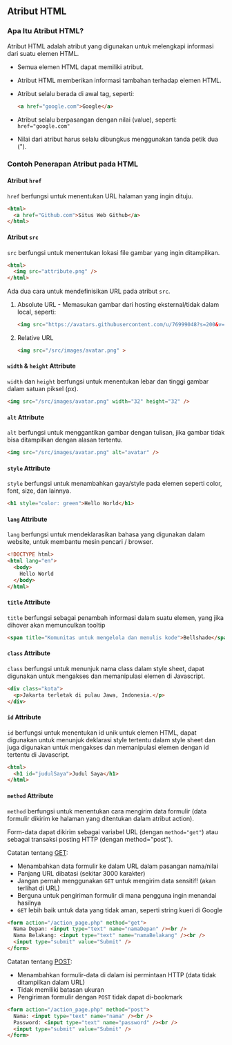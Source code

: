 ## Atribut HTML

### Apa Itu Atribut HTML?

Atribut HTML adalah atribut yang digunakan untuk melengkapi informasi dari suatu elemen HTML.

- Semua elemen HTML dapat memiliki atribut.
- Atribut HTML memberikan informasi tambahan terhadap elemen HTML.
- Atribut selalu berada di awal tag, seperti:

  ```html
  <a href="google.com">Google</a>
  ```

- Atribut selalu berpasangan dengan nilai (value), seperti: `href="google.com"`
- Nilai dari atribut harus selalu dibungkus menggunakan tanda petik dua (").

### Contoh Penerapan Atribut pada HTML

#### Atribut `href`

`href` berfungsi untuk menentukan URL halaman yang ingin dituju.

```html
<html>
  <a href="Github.com">Situs Web Github</a>
</html>
```

#### Atribut `src`

`src` berfungsi untuk menentukan lokasi file gambar yang ingin ditampilkan.

```html
<html>
  <img src="attribute.png" />
</html>
```

Ada dua cara untuk mendefinisikan URL pada atribut `src`.

1. Absolute URL - Memasukan gambar dari hosting eksternal/tidak dalam local, seperti:

    ```html
    <img src="https://avatars.githubusercontent.com/u/76999048?s=200&v=4" >
    ```

2. Relative URL

    ```html
    <img src="/src/images/avatar.png" >
    ```

#### `width` & `height` Attribute

`width` dan `height` berfungsi untuk menentukan lebar dan tinggi gambar dalam satuan piksel (px).

```html
<img src="/src/images/avatar.png" width="32" height="32" />
```

#### `alt` Attribute

`alt` berfungsi untuk menggantikan gambar dengan tulisan, jika gambar tidak bisa ditampilkan dengan alasan tertentu.

```html
<img src="/src/images/avatar.png" alt="avatar" />
```

#### `style` Attribute

`style` berfungsi untuk menambahkan gaya/style pada elemen seperti color, font, size, dan lainnya.

```html
<h1 style="color: green">Hello World</h1>
```

#### `lang` Attribute

`lang` berfungsi untuk mendeklarasikan bahasa yang digunakan dalam website, untuk membantu mesin pencari / browser.

```html
<!DOCTYPE html>
<html lang="en">
  <body>
    Hello World
  </body>
</html>
```

#### `title` Attribute

`title` berfungsi sebagai penambah informasi dalam suatu elemen, yang jika dihover akan memunculkan tooltip

```html
<span title="Komunitas untuk mengelola dan menulis kode">Bellshade</span>
```

#### `class` Attribute

`class` berfungsi untuk menunjuk nama class dalam style sheet, dapat digunakan untuk mengakses dan memanipulasi elemen di Javascript.

```html
<div class="kota">
  <p>Jakarta terletak di pulau Jawa, Indonesia.</p>
</div>
```

#### `id` Attribute

`id` berfungsi untuk menentukan id unik untuk elemen HTML, dapat digunakan untuk menunjuk deklarasi style tertentu dalam style sheet dan juga digunakan untuk mengakses dan memanipulasi elemen dengan id tertentu di Javascript.

```html
<html>
  <h1 id="judulSaya">Judul Saya</h1>
</html>
```

#### `method` Attribute

`method` berfungsi untuk menentukan cara mengirim data formulir (data formulir dikirim ke halaman yang ditentukan dalam atribut action).

Form-data dapat dikirim sebagai variabel URL (dengan `method="get"`) atau sebagai transaksi posting HTTP (dengan method="post").

Catatan tentang [GET](https://github.com/bellshade/PHP/tree/main/basics/9_form_handling):

- Menambahkan data formulir ke dalam URL dalam pasangan nama/nilai
- Panjang URL dibatasi (sekitar 3000 karakter)
- Jangan pernah menggunakan `GET` untuk mengirim data sensitif! (akan terlihat di URL)
- Berguna untuk pengiriman formulir di mana pengguna ingin menandai hasilnya
- `GET` lebih baik untuk data yang tidak aman, seperti string kueri di Google

```html
<form action="/action_page.php" method="get">
  Nama Depan: <input type="text" name="namaDepan" /><br />
  Nama Belakang: <input type="text" name="namaBelakang" /><br />
  <input type="submit" value="Submit" />
</form>
```

Catatan tentang [POST](https://github.com/bellshade/PHP/tree/main/basics/9_form_handling):

- Menambahkan formulir-data di dalam isi permintaan HTTP (data tidak ditampilkan dalam URL)
- Tidak memiliki batasan ukuran
- Pengiriman formulir dengan `POST` tidak dapat di-bookmark

```html
<form action="/action_page.php" method="post">
  Nama: <input type="text" name="nama" /><br />
  Password: <input type="text" name="password" /><br />
  <input type="submit" value="Submit" />
</form>
```
